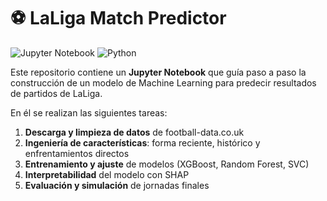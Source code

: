 # ⚽️ LaLiga Match Predictor

![Jupyter Notebook](https://img.shields.io/badge/Notebook-Jupyter-orange)
![Python](https://img.shields.io/badge/Python-3.8%2B-blue)

Este repositorio contiene un **Jupyter Notebook** que guía paso a paso la construcción de un modelo de Machine Learning para predecir resultados de partidos de LaLiga. 

En él se realizan las siguientes tareas:

1. **Descarga y limpieza de datos** de football-data.co.uk  
2. **Ingeniería de características**: forma reciente, histórico y enfrentamientos directos  
3. **Entrenamiento y ajuste** de modelos (XGBoost, Random Forest, SVC)
4. **Interpretabilidad** del modelo con SHAP
5. **Evaluación y simulación** de jornadas finales  
